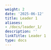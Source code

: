 ```yaml
---
weight: 2
date: '2025-06-12'
title: Leader 1
aliases:
- /docs/leader_1/
description: ''
linkTitle: Leader 1
type: docs
---
```


